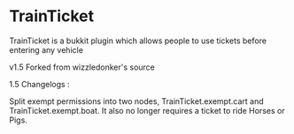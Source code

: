 TrainTicket
===========

TrainTicket is a bukkit plugin which allows people to use tickets before entering any vehicle

v1.5 Forked from wizzledonker's source

1.5 Changelogs : 

Split exempt permissions into two nodes, TrainTicket.exempt.cart and TrainTicket.exempt.boat. It also no longer 
requires a ticket to ride Horses or Pigs.
